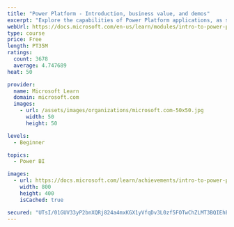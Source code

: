 ```yaml
---
title: "Power Platform - Introduction, business value, and demos"
excerpt: "Explore the capabilities of Power Platform applications, as seen in demonstrations and customer case studies."
webUrl: https://docs.microsoft.com/en-us/learn/modules/intro-to-power-platform-mba/
type: course
price: Free
length: PT35M
ratings:
  count: 3678
  average: 4.747689
heat: 50

provider:
  name: Microsoft Learn
  domain: microsoft.com
  images:
    - url: /assets/images/organizations/microsoft.com-50x50.jpg
      width: 50
      height: 50

levels:
  - Beginner

topics:
  - Power BI

images:
  - url: https://docs.microsoft.com/learn/achievements/intro-to-power-platform-social.png
    width: 800
    height: 400
    isCached: true

secured: "UTsI/01GUV33yP2bnXQRj824a4mxKGX1yVfqDv3L0zf5FOTwChZLMT3BQIEhEKglblqKWcMeQZ711zNwwqjAQ2mQCJer8osmslkLx4JRYdtU7MRbOa39h3mR/+SZ9mi/4EtX7n70ZX/1CUlDab7EQ2iQihN9E1pRn1SQpr/O8uoMaEekf957MHsksbrErcXRR3K4Cd5Eq6S2F5oX1L/rpcQMFrqhGKWqn6erWbhjetu18x2sdxF9a31JFFaKsm3XFikVljy71juzzeFbhVOVGzeCsdJfbKQtwCMZ7CMiZB5zb4z4+bfe44b/x1d5vaQMNnnXG2q2sMp4BDFP/DlKA+DcQed2wh1lOnyFdzzY7mi0G4yOXabuxCPksvTEBOFJjozuFhtAPoDukfU0sfcOpkb4gEaiy9/s/tKoZdgyLu8=;LgOhr8VjbDQZAIiRxSKNgw=="
---
```


